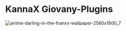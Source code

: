 # KannaX Giovany-Plugins
![anime-darling-in-the-franxx-wallpaper-2560x1600_7](https://user-images.githubusercontent.com/86035674/149016778-227725f0-ae16-42b9-a801-bac03123bc1b.jpg)

